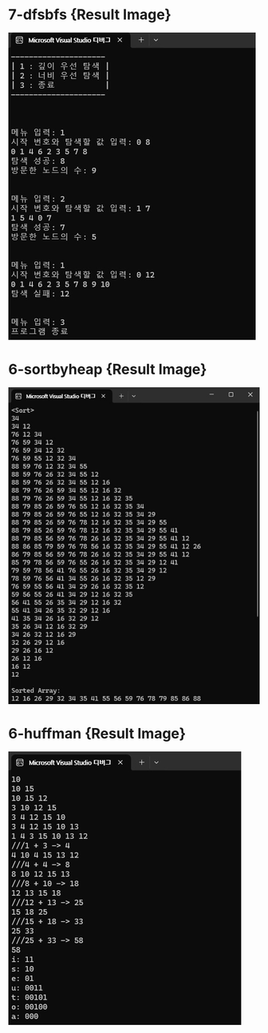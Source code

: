 # 7-dfsbfs {Result Image}
![.](7-dfsbfs.jpg)
#  6-sortbyheap {Result Image}
![.]( 6-sortbyheap.jpg)
# 6-huffman {Result Image}
![.](6-huffman.jpg)
